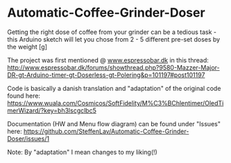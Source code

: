 # Automatic-Coffee-Grinder-Doser
Getting the right dose of coffee from your grinder can be a tedious task - this Arduino sketch will let you chose from 2 - 5 different pre-set doses by the weight [g]

The project was first mentioned @ www.espressobar.dk in this thread: http://www.espressobar.dk/forums/showthread.php?9580-Mazzer-Major-DR-gt-Arduino-timer-gt-Doserless-gt-Polering&p=101197#post101197

Code is basically a danish translation and "adaptation" of the original code found here: https://www.wuala.com/Cosmicos/SoftFidelity/M%C3%BChlentimer/OledTimerWizard/?key=bh3lscgclbc5

Documentation (HW and Menu flow diagram) can be found under "Issues" here:
https://github.com/SteffenLav/Automatic-Coffee-Grinder-Doser/issues/1

Note: By "adaptation" I mean changes to my liking(!)
